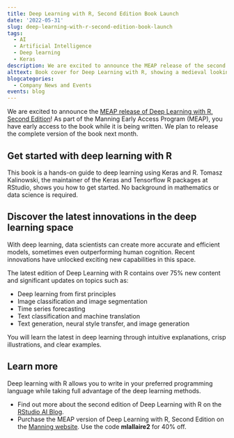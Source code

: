 ```yaml
---
title: Deep Learning with R, Second Edition Book Launch
date: '2022-05-31'
slug: deep-learning-with-r-second-edition-book-launch
tags:
  - AI
  - Artificial Intelligence
  - Deep learning
  - Keras
description: We are excited to announce the MEAP release of the second edition of Deep Learning with R. This book is a hands-on guide to deep learning using Keras and R.
alttext: Book cover for Deep Learning with R, showing a medieval looking person. The text reads "New in MEAP, Deep Learning with R, Second Edition by Francois Chollet, Tomasz Kalinowski, and JJ Allaire".
blogcategories:
  - Company News and Events
events: blog
---
```


We are excited to announce the <a href="https://rstd.io/dlwr-2e" target = "_blank">MEAP release of Deep Learning with R, Second Edition</a>! As part of the Manning Early Access Program (MEAP), you have early access to the book while it is being written. We plan to release the complete version of the book next month.

## Get started with deep learning with R

This book is a hands-on guide to deep learning using Keras and R. Tomasz Kalinowski, the maintainer of the Keras and Tensorflow R packages at RStudio, shows you how to get started. No background in mathematics or data science is required.

## Discover the latest innovations in the deep learning space

With deep learning, data scientists can create more accurate and efficient models, sometimes even outperforming human cognition. Recent innovations have unlocked exciting new capabilities in this space.

The latest edition of Deep Learning with R contains over 75% new content and significant updates on topics such as:

* Deep learning from first principles
* Image classification and image segmentation
* Time series forecasting
* Text classification and machine translation
* Text generation, neural style transfer, and image generation

You will learn the latest in deep learning through intuitive explanations, crisp illustrations, and clear examples.

## Learn more

Deep learning with R allows you to write in your preferred programming language while taking full advantage of the deep learning methods.

* Find out more about the second edition of Deep Learning with R on the <a href="https://blogs.rstudio.com/ai/posts/2022-05-31-deep-learning-with-r-2e/" target = "_blank">RStudio AI Blog</a>.
* Purchase the MEAP version of Deep Learning with R, Second Edition on the <a href="https://rstd.io/dlwr-2e" target = "_blank">Manning website</a>. Use the code **mlallaire2** for 40% off.
